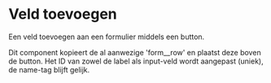 # Veld toevoegen

Een veld toevoegen aan een formulier middels een button.

Dit component kopieert de al aanwezige 'form__row' en plaatst deze boven de button. Het ID van zowel de label als input-veld wordt aangepast (uniek), de name-tag blijft gelijk.
